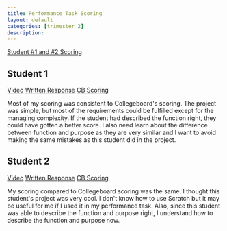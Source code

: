 ```yaml
---
title: Performance Task Scoring
layout: default
categories: [trimester 2]
description: 
---
```


[Student #1 and #2 Scoring](https://github.com/gwang1224/repository_1/issues/15)

## Student 1

[Video](https://secure-media.collegeboard.org/apc/ap-computer-science-principles-2022-create-performance-task-sample-f-video.mp4)
[Written Response](https://apcentral.collegeboard.org/media/pdf/ap-computer-science-principles-2022-create-performance-task-sample-f.pdf)
[CB Scoring](https://drive.google.com/file/d/1heOeGcmxqTjG4Hqf0Vi1YFUZt_Trs_CE/view)

Most of my scoring was consistent to Collegeboard's scoring. The project was simple, but most of the requirements could be fulfilled except for the managing complexity. If the student had described the function right, they could have gotten a better score. I also need learn about the difference between function and purpose as they are very similar and I want to avoid making the same mistakes as this student did in the project.

## Student 2

[Video](https://www.youtube.com/watch?v=tEXoC-zYsrU&feature=youtu.be)
[Written Response](https://apcentral.collegeboard.org/media/pdf/ap-computer-science-principles-2022-create-performance-task-sample-a.pdf)
[CB Scoring](https://drive.google.com/file/d/1h1BDVPlYfXE5Lg1AZ8VdWJf6erT3hQ4e/view)

My scoring compared to Collegeboard scoring was the same. I thought this student's project was very cool. I don't know how to use Scratch but it may be useful for me if I used it in my performance task. Also, since this student was able to describe the function and purpose right, I understand how to describe the function and purpose now.